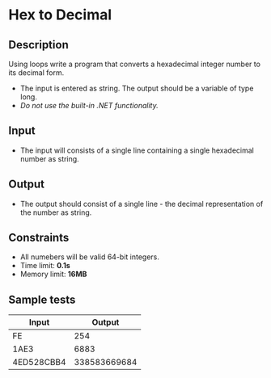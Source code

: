 # Hex to Decimal

## Description
Using loops write a program that converts a hexadecimal integer number to its decimal form.
  - The input is entered as string. The output should be a variable of type long.
  - _Do not use the built-in .NET functionality._

## Input
- The input will consists of a single line containing a single hexadecimal number as string.

## Output
- The output should consist of a single line - the decimal representation of the number as string.

## Constraints
- All numebers will be valid 64-bit integers.
- Time limit: **0.1s**
- Memory limit: **16MB**

## Sample tests

|     Input        |     Output                  |
|------------------|-----------------------------|
|FE                |254                          |
|1AE3              |6883                         |
|4ED528CBB4        |338583669684                 |